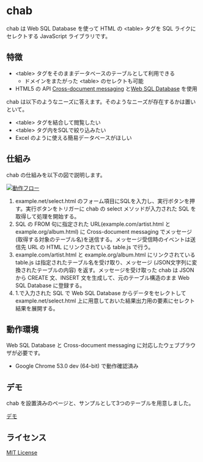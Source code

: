 # chab

chab は Web SQL Database を使って HTML の &lt;table&gt; タグを SQL ライクにセレクトする JavaScript ライブラリです。

## 特徴

- &lt;table&gt; タグをそのままデータベースのテーブルとして利用できる
  - ドメインをまたがった &lt;table&gt; のセレクトも可能
- HTML5 の API [Cross-document messaging](https://html.spec.whatwg.org/multipage/comms.html#web-messaging/) と[Web SQL Database](http://dev.w3.org/html5/webdatabase/) を使用

chab は以下のようなニーズに答えます。そのようなニーズが存在するかは置いといて。

- &lt;table&gt; タグを結合して閲覧したい
- &lt;table&gt; タグ内をSQLで絞り込みたい
- Excel のように使える簡易データベースがほしい

## 仕組み

chab の仕組みを以下の図で説明します。

[![動作フロー](https://hikarock.github.io/chab/img/overview.png)](https://hikarock.github.io/chab/img/overview.png)

1. example.net/select.html のフォーム項目にSQLを入力し、実行ボタンを押す。実行ボタンをトリガーに chab の select メソッドが入力された SQL を取得して処理を開始する。
2. SQL の FROM 句に指定された URL(example.com/artist.html と example.org/album.html) に Cross-document messaging でメッセージ(取得する対象のテーブル名)を送信する。メッセージ受信時のイベントは送信先 URL の HTML にリンクされている table.js で行う。
3. example.com/artist.html と example.org/album.html にリンクされている table.js は指定されたテーブル名を受け取り、メッセージ (JSON文字列に変換されたテーブルの内容) を返す。メッセージを受け取った chab は JSON から CREATE 文、INSERT 文を生成して、元のテーブル構造のまま Web SQL Database に登録する。
4. 1.で入力された SQL で Web SQL Database からデータをセレクトして example.net/select.html 上に用意しておいた結果出力用の要素にセレクト結果を展開する。

## 動作環境

Web SQL Database と Cross-document messaging に対応したウェブブラウザが必要です。

* Google Chrome 53.0 dev (64-bit) で動作確認済み

## デモ

chab を設置済みのページと、サンプルとして3つのテーブルを用意しました。

[デモ](https://hikarock.github.io/chab/)

## ライセンス

[MIT License](https://hika69.mit-license.org/)

